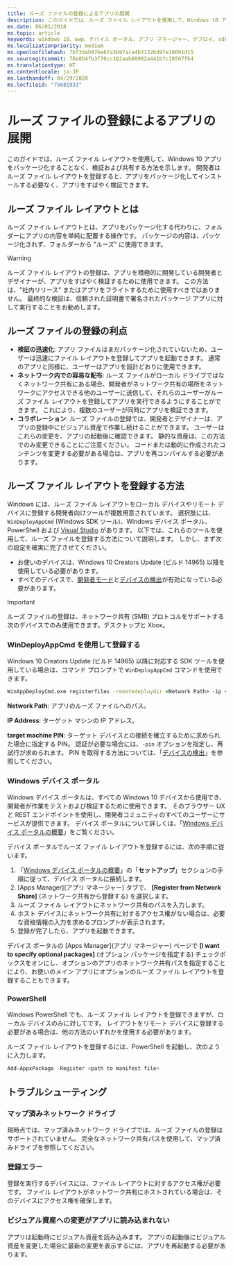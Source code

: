 ```yaml
---
title: ルーズ ファイルの登録によるアプリの展開
description: このガイドでは、ルーズ ファイル レイアウトを使用して、Windows 10 アプリをパッケージ化することなく、検証および共有する方法を示します。
ms.date: 06/01/2018
ms.topic: article
keywords: windows 10、uwp、デバイス ポータル、アプリ マネージャー、デプロイ、sdk
ms.localizationpriority: medium
ms.openlocfilehash: 7bf3dab97be67a3b97aca4b3132bd9fe18691d15
ms.sourcegitcommit: 76e8b4fb3f76cc162aab80982a441bfc18507fb4
ms.translationtype: HT
ms.contentlocale: ja-JP
ms.lasthandoff: 04/29/2020
ms.locfileid: "75681933"
---
```

# <a name="deploy-an-app-through-loose-file-registration"></a>ルーズ ファイルの登録によるアプリの展開 

このガイドでは、ルーズ ファイル レイアウトを使用して、Windows 10 アプリをパッケージ化することなく、検証および共有する方法を示します。 開発者はルーズ ファイル レイアウトを登録すると、アプリをパッケージ化してインストールする必要なく、アプリをすばやく検証できます。 

## <a name="what-is-a-loose-file-layout"></a>ルーズ ファイル レイアウトとは

ルーズ ファイル レイアウトとは、アプリをパッケージ化する代わりに、フォルダーにアプリの内容を単純に配置する操作です。 パッケージの内容は、パッケージ化されず、フォルダーから "ルーズ" に使用できます。 

> [!WARNING]
> ルーズ ファイル レイアウトの登録は、アプリを積極的に開発している開発者とデザイナーが、アプリをすばやく検証するために使用できます。 この方法は、"社内リリース" またはアプリをフライトするために使用すべきではありません。 最終的な検証は、信頼された証明書で署名されたパッケージ アプリに対して実行することをお勧めします。 

## <a name="advantages-of-loose-file-registration"></a>ルーズ ファイルの登録の利点

- **検証の迅速化**: アプリ ファイルはまだパッケージ化されていないため、ユーザーは迅速にファイル レイアウトを登録してアプリを起動できます。 通常のアプリと同様に、ユーザーはアプリを設計どおりに使用できます。 
- **ネットワーク内での容易な配布**: ルーズ ファイルがローカル ドライブではなくネットワーク共有にある場合、開発者がネットワーク共有の場所をネットワークにアクセスできる他のユーザーに送信して、それらのユーザーがルーズ ファイル レイアウトを登録してアプリを実行できるようにすることができます。 これにより、複数のユーザーが同時にアプリを検証できます。 
- **コラボレーション**: ルーズ ファイルの登録では、開発者とデザイナーは、アプリの登録中にビジュアル資産で作業し続けることができます。 ユーザーはこれらの変更を、アプリの起動後に確認できます。 静的な資産は、この方法でのみ変更できることにご注意ください。 コードまたは動的に作成されたコンテンツを変更する必要がある場合は、アプリを再コンパイルする必要があります。

## <a name="how-to-register-a-loose-file-layout"></a>ルーズ ファイル レイアウトを登録する方法

Windows には、ルーズ ファイル レイアウトをローカル デバイスやリモート デバイスに登録する開発者向けツールが複数用意されています。 選択肢には、`WinDeployAppCmd` (Windows SDK ツール)、Windows デバイス ポータル、PowerShell および [Visual Studio](https://docs.microsoft.com/windows/uwp/debug-test-perf/deploying-and-debugging-uwp-apps#register-layout-from-network) があります。 以下では、これらのツールを使用して、ルーズ ファイルを登録する方法について説明します。 しかし、まず次の設定を確実に完了させてください。

- お使いのデバイスは、Windows 10 Creators Update (ビルド 14965) 以降を使用している必要があります。
- すべてのデバイスで、[開発者モード](https://docs.microsoft.com/windows/uwp/get-started/enable-your-device-for-development)と[デバイスの検出](https://docs.microsoft.com/windows/uwp/get-started/enable-your-device-for-development#device-discovery)が有効になっている必要があります。

> [!IMPORTANT]
> ルーズ ファイルの登録は、ネットワーク共有 (SMB) プロトコルをサポートする次のデバイスでのみ使用できます。デスクトップと Xbox。 

### <a name="register-with-windeployappcmd"></a>WinDeployAppCmd を使用して登録する

Windows 10 Creators Update (ビルド 14965) 以降に対応する SDK ツールを使用している場合は、コマンド プロンプトで `WinDeployAppCmd` コマンドを使用できます。

```cmd
WinAppDeployCmd.exe registerfiles -remotedeploydir <Network Path> -ip <IP Address> -pin <target machine PIN>
```

**Network Path**: アプリのルーズ ファイルへのパス。

**IP Address**: ターゲット マシンの IP アドレス。

**target machine PIN**: ターゲット デバイスとの接続を確立するために求められた場合に指定する PIN。 認証が必要な場合には、`-pin` オプションを指定し、再試行が求められます。 PIN を取得する方法については、「[デバイスの検出](https://docs.microsoft.com/windows/uwp/get-started/enable-your-device-for-development#device-discovery)」を参照してください。

### <a name="windows-device-portal"></a>Windows デバイス ポータル

Windows デバイス ポータルは、すべての Windows 10 デバイスから使用でき、開発者が作業をテストおよび検証するために使用できます。 そのブラウザー UX と REST エンドポイントを使用し、開発者コミュニティのすべてのユーザーにサービスが提供できます。 デバイス ポータルについて詳しくは、「[Windows デバイス ポータルの概要](device-portal.md)」をご覧ください。

デバイス ポータルでルーズ ファイル レイアウトを登録するには、次の手順に従います。

1. 「[Windows デバイス ポータルの概要](device-portal.md)」の「**セットアップ**」セクションの手順に従って、デバイス ポータルに接続します。
1. [Apps Manager]\(アプリ マネージャー\) タブで、 **[Register from Network Share]** \(ネットワーク共有から登録する\) を選択します。
1. ルーズ ファイル レイアウトにネットワーク共有のパスを入力します。 
1. ホスト デバイスにネットワーク共有に対するアクセス権がない場合は、必要な資格情報の入力を求めるプロンプトが表示されます。
1. 登録が完了したら、アプリを起動できます。

デバイス ポータルの [Apps Manager]\(アプリ マネージャー\) ページで **[I want to specify optional packages]** \(オプション パッケージを指定する\) チェックボックスをオンにし、オプションのアプリのネットワーク共有パスを指定することにより、お使いのメイン アプリにオプションのルーズ ファイル レイアウトを登録することもできます。 

### <a name="powershell"></a>PowerShell 

Windows PowerShell でも、ルーズ ファイル レイアウトを登録できますが、ローカル デバイスのみに対してです。 レイアウトをリモート デバイスに登録する必要がある場合は、他の方法のいずれかを使用する必要があります。 

ルーズ ファイル レイアウトを登録するには、PowerShell を起動し、次のように入力します。

```PowerShell
Add-AppxPackage -Register <path to manifest file>
```

## <a name="troubleshooting"></a>トラブルシューティング

### <a name="mapped-network-drives"></a>マップ済みネットワーク ドライブ
現時点では、マップ済みネットワーク ドライブでは、ルーズ ファイルの登録はサポートされていません。 完全なネットワーク共有パスを使用して、マップ済みドライブを参照してください。

### <a name="registration-failure"></a>登録エラー
登録を実行するデバイスには、ファイル レイアウトに対するアクセス権が必要です。 ファイル レイアウトがネットワーク共有にホストされている場合は、そのデバイスにアクセス権を確保します。 

### <a name="modifications-to-visual-assets-arent-being-loaded-in-the-app"></a>ビジュアル資産への変更がアプリに読み込まれない 
アプリは起動時にビジュアル資産を読み込みます。 アプリの起動後にビジュアル資産を変更した場合に最新の変更を表示するには、アプリを再起動する必要があります。
